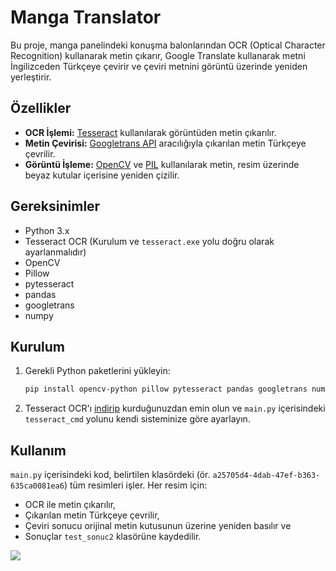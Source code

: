 # Manga Translator

Bu proje, manga panelindeki konuşma balonlarından OCR (Optical Character Recognition) kullanarak metin çıkarır, Google Translate kullanarak metni İngilizceden Türkçeye çevirir ve çeviri metnini görüntü üzerinde yeniden yerleştirir.

## Özellikler

- **OCR İşlemi:** [Tesseract](https://github.com/tesseract-ocr/tesseract) kullanılarak görüntüden metin çıkarılır.
- **Metin Çevirisi:** [Googletrans API](https://py-googletrans.readthedocs.io/) aracılığıyla çıkarılan metin Türkçeye çevrilir.
- **Görüntü İşleme:** [OpenCV](https://opencv.org/) ve [PIL](https://pillow.readthedocs.io/) kullanılarak metin, resim üzerinde beyaz kutular içerisine yeniden çizilir.

## Gereksinimler

- Python 3.x
- Tesseract OCR (Kurulum ve `tesseract.exe` yolu doğru olarak ayarlanmalıdır)
- OpenCV
- Pillow
- pytesseract
- pandas
- googletrans
- numpy

## Kurulum

1. Gerekli Python paketlerini yükleyin:
    ```sh
    pip install opencv-python pillow pytesseract pandas googletrans numpy
    ```
2. Tesseract OCR'ı [indirip](https://github.com/tesseract-ocr/tesseract) kurduğunuzdan emin olun ve `main.py` içerisindeki `tesseract_cmd` yolunu kendi sisteminize göre ayarlayın.

## Kullanım

`main.py` içerisindeki kod, belirtilen klasördeki (ör. `a25705d4-4dab-47ef-b363-635ca0081ea6`) tüm resimleri işler. Her resim için:

- OCR ile metin çıkarılır,
- Çıkarılan metin Türkçeye çevrilir,
- Çeviri sonucu orijinal metin kutusunun üzerine yeniden basılır ve
- Sonuçlar `test_sonuc2` klasörüne kaydedilir.

![](https://github.com/user-attachments/assets/b88a0280-3e18-4de7-a7ad-aec5b63ec52d)


